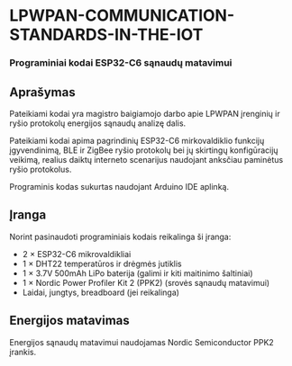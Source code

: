# LPWPAN-COMMUNICATION-STANDARDS-IN-THE-IOT
### Programiniai kodai ESP32-C6 sąnaudų matavimui

## Aprašymas
Pateikiami kodai yra magistro baigiamojo darbo apie LPWPAN įrenginių ir ryšio protokolų energijos sąnaudų analizę dalis.

Pateikiami kodai apima pagrindinių ESP32-C6 mirkovaldiklio funkcijų įgyvendinimą, BLE ir ZigBee ryšio protokolų bei jų skirtingų konfigūracijų veikimą, realius daiktų interneto scenarijus naudojant anksčiau paminėtus ryšio protokolus.

Programinis kodas sukurtas naudojant Arduino IDE aplinką.


## Įranga
Norint pasinaudoti programiniais kodais reikalinga ši įranga:
- 2 × ESP32-C6 mikrovaldikliai
- 1 × DHT22 temperatūros ir drėgmės jutiklis
- 1 × 3.7V 500mAh LiPo baterija (galimi ir kiti maitinimo šaltiniai)
- 1 × Nordic Power Profiler Kit 2 (PPK2) (srovės sąnaudų matavimui)
- Laidai, jungtys, breadboard (jei reikalinga)


## Energijos matavimas
Energijos sąnaudų matavimui naudojamas Nordic Semiconductor PPK2 įrankis.
